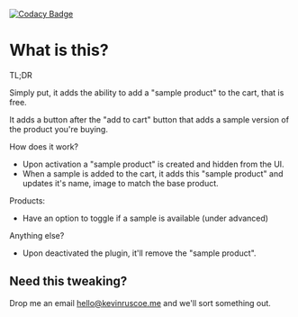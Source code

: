[![Codacy Badge](https://api.codacy.com/project/badge/Grade/35a97946d4a9413d98e271ebf634824c)](https://www.codacy.com/app/kevdotbadger/woocommerce-request-sample-product?utm_source=github.com&amp;utm_medium=referral&amp;utm_content=kevinruscoe/woocommerce-request-sample-product&amp;utm_campaign=Badge_Grade)

# What is this?

TL;DR

Simply put, it adds the ability to add a "sample product" to the cart, that is free.

It adds a button after the "add to cart" button that adds a sample version of the product you're buying.

How does it work?

- Upon activation a "sample product" is created and hidden from the UI.
- When a sample is added to the cart, it adds this "sample product" and updates it's name, image to match the base product.

Products:

- Have an option to toggle if a sample is available (under advanced)

Anything else?

- Upon deactivated the plugin, it'll remove the "sample product".

## Need this tweaking?

Drop me an email hello@kevinruscoe.me and we'll sort something out.

